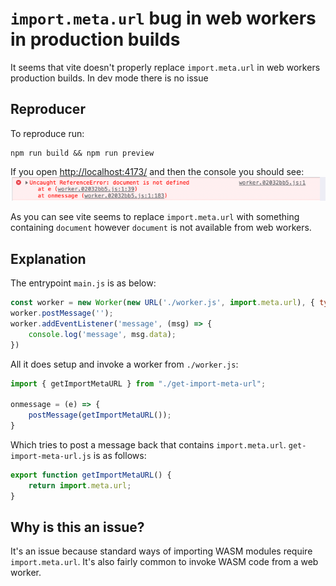 # `import.meta.url` bug in web workers in production builds
It seems that vite doesn't properly replace `import.meta.url` in web workers production builds. In dev mode there is no issue

## Reproducer
To reproduce run:

```
npm run build && npm run preview
```

If you open [http://localhost:4173/](http://localhost:4173/) and then the console you should see:
![Error message](error.png)

As you can see vite seems to replace `import.meta.url` with something containing `document` however `document` is not available from web workers.

## Explanation
The entrypoint `main.js` is as below:

```javascript
const worker = new Worker(new URL('./worker.js', import.meta.url), { type: "module" });
worker.postMessage('');
worker.addEventListener('message', (msg) => {
    console.log('message', msg.data);
})
```
All it does setup and invoke a worker from `./worker.js`:

```javascript
import { getImportMetaURL } from "./get-import-meta-url";

onmessage = (e) => {
    postMessage(getImportMetaURL());
}
```

Which tries to post a message back that contains `import.meta.url`. `get-import-meta-url.js` is as follows:

```javascript
export function getImportMetaURL() {
    return import.meta.url;
}
```

## Why is this an issue?
It's an issue because standard ways of importing WASM modules require `import.meta.url`. It's also fairly common to invoke WASM code from a web worker.